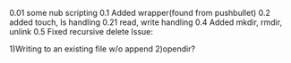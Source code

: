 
0.01 some nub scripting
0.1 Added wrapper(found from pushbullet)
0.2 added touch, ls handling
0.21 read, write handling
0.4 Added mkdir, rmdir, unlink
0.5 Fixed recursive delete
Issue: 

1)Writing to an existing file w/o append
2)opendir?